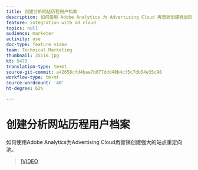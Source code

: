 ```yaml
---
title: 创建分析网站历程用户档案
description: 如何使用 Adobe Analytics 为 Advertising Cloud 再营销创建稳固的站点重定向池。
feature: integration with ad cloud
topics: null
audience: marketer
activity: use
doc-type: feature video
team: Technical Marketing
thumbnail: 35116.jpg
kt: 5473
translation-type: tm+mt
source-git-commit: a42658cfd4bae7b077ddd48b4cf5c7db54e35c98
workflow-type: tm+mt
source-wordcount: '40'
ht-degree: 62%

---
```



# 创建分析网站历程用户档案

如何使用Adobe Analytics为Advertising Cloud再营销创建强大的站点重定向池。

>[!VIDEO](https://video.tv.adobe.com/v/35116/?quality=12&learn=on)
